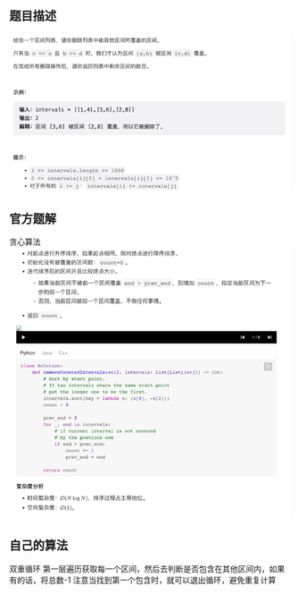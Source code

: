## 题目描述
![img.png](img/img.png)

## 官方题解
贪心算法
![img.png](img/1288.png)

## 自己的算法
双重循环
第一层遍历获取每一个区间，然后去判断是否包含在其他区间内，如果有的话，将总数-1
注意当找到第一个包含时，就可以退出循环，避免重复计算